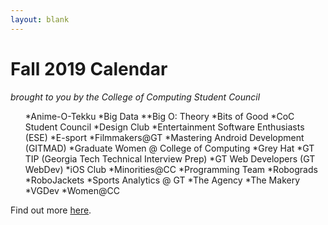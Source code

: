 ```yaml
---
layout: blank
---
```

# Fall 2019 Calendar
<i>brought to you by the College of Computing Student Council</i>
<ul>
*Anime-O-Tekku
*Big Data
**Big O: Theory
*Bits of Good
*CoC Student Council
*Design Club
*Entertainment Software Enthusiasts (ESE) 
*E-sport 
*Filmmakers@GT 
*Mastering Android Development (GITMAD) 
*Graduate Women @ College of Computing
*Grey Hat
*GT TIP (Georgia Tech Technical Interview Prep)
*GT Web Developers (GT WebDev)
*iOS Club
*Minorities@CC
*Programming Team
*Robograds
*RoboJackets
*Sports Analytics @ GT
*The Agency
*The Makery
*VGDev
*Women@CC
</ul>
Find out more <a href="https://www.cc.gatech.edu/content/student-organizations">here</a>.
